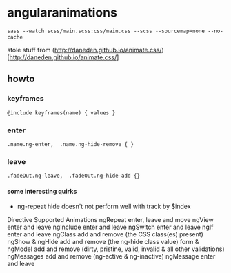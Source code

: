 # angularanimations

`sass --watch scss/main.scss:css/main.css --scss --sourcemap=none --no-cache`

stole stuff from
(http://daneden.github.io/animate.css/)[http://daneden.github.io/animate.css/]


## howto

### keyframes
`@include keyframes(name) {
values
}`

### enter
`.name.ng-enter, 
.name.ng-hide-remove {
}`

### leave
`.fadeOut.ng-leave, 
.fadeOut.ng-hide-add {}`



#### some interesting quirks

* ng-repeat hide doesn't not perform well with track by $index



Directive	Supported Animations
ngRepeat	enter, leave and move
ngView	enter and leave
ngInclude	enter and leave
ngSwitch	enter and leave
ngIf	enter and leave
ngClass	add and remove (the CSS class(es) present)
ngShow & ngHide	add and remove (the ng-hide class value)
form & ngModel	add and remove (dirty, pristine, valid, invalid & all other validations)
ngMessages	add and remove (ng-active & ng-inactive)
ngMessage	enter and leave